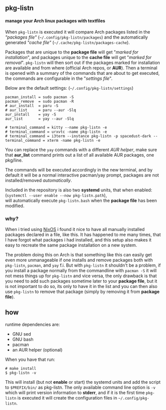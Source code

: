 ##   pkg-listn
#### manage your Arch linux packages with textfiles

When `pkg-listn` is executed it will compare Arch
packages listed in the *"packages file"*
(`~/.config/pkg-listn/packages`) and the
automatically generated *"cache file"*
(`~/.cache/pkg-listn/packages-cache`).

Packages that are unique to the **package file**
will get "*marked for installation*", and
packages unique to the **cache file** will
get "*marked for removal*". `pkg-listn` will then
sort out if the packages marked for installation
are available and from where (official Arch
repos, or **AUR**). Then a terminal is opened
with a summary of the commands
that are about to get executed, the commands
are configurable in the "*settings file*".  

Below are the default settings: (`~/.config/pkg-listn/settings`)  

```text
pacman_install = sudo pacman -S
pacman_remove  = sudo pacman -R
# aur_install  = paru -S
# aur_list     = paru --aur -Slq
aur_install    = yay -S
aur_list       = yay --aur -Slq

# terminal_command = kitty --name pkg-listn -e 
# terminal_command = urxvtc -name pkg-listn -e 
# terminal_command = i3term --instance pkg-listn -p spacedust-dark --
terminal_command = xterm -name pkg-listn -e 
```

You can replace the `yay` commands with a different
*AUR helper*, make sure that **aur_list** command
prints out a list of all available AUR packages, one
pkg/line.

The commands will be executed accordingly in the
new terminal, and by default it will be a normal
interactive pacman/yay prompt, packages are not
installed/removed *automatically*.

Included in the repository is also two **systemd**
units, that when enabled:  
(`systemctl --user enable --now pkg-listn.path`),  
will automatically execute `pkg-listn.bash` when
the **package file** has been modified.

### why?

When i tried using [NixOS] i found it nice to have
all manually installed packages declared in a file,
like this. It has happened to me many times, that I have
forgot what packages i had installed, and this setup
also makes it easy to recreate the same package installation
on a new system.  

The problem doing this on Arch is that something
like this can easily get even more unmanageable if
one installs and remove packages both with
`pkg-listn`, `pacman`, and `yay` f.i. But with
`pkg-listn` it shouldn't be a problem, if you
install a package normally from the commandline
with `pacman -S` it will not mess things up for
`pkg-listn` and vice versa, the only drawback is
that you need to add such packages sometime later
to your **package file**, but it is not important
to do so, its only to have it in the list and you
can then also use `pkg-listn` to remove that
package (simply by removing it from **package file**).

## how

runtime dependencies are:
  - GNU sed
  - GNU bash
  - pacman
  - an AUR helper (optional)

When you have that run:  

 ```
 # make install
 $ pkg-listn -v
```

This will install (but not **enable** or start) the systemd
units and add the script to `$PREFIX/bin/` as pkg-listn.
The only available command line option is `-v` which
will print version information to **stderr**, and
if it is the first time `pkg-listn` is executed it
will create the configuration files in `~/.config/pkg-listn`.

[NixOS]: https://nixos.org/
[i3term]: https://github.com/budlabs/i3term
